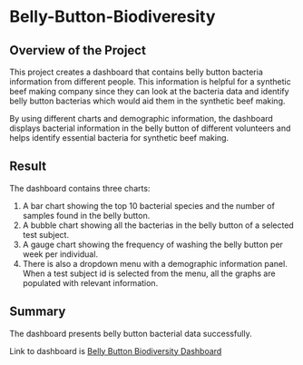 # Belly-Button-Biodiveresity

## Overview of the Project

This project creates a dashboard that contains belly button bacteria information from different people. This information is helpful for a synthetic beef making company since they can look at the bacteria data and identify belly button bacterias which would aid them in the synthetic beef making.


By using different charts and demographic information, the dashboard displays bacterial information in the belly button of different volunteers and helps identify essential bacteria for synthetic beef making.

## Result

The dashboard contains three charts:

1. A bar chart showing the top 10 bacterial species and the number of samples found in the belly button.
2. A bubble chart showing all the bacterias in the belly button of a selected test subject.
3. A gauge chart showing the frequency of washing the belly button per week per individual.
4. There is also a dropdown menu with a demographic information panel. When a test subject id is selected from the menu, all the graphs are populated with relevant information.

## Summary

The dashboard presents belly button bacterial data successfully.

Link to dashboard is [Belly Button Biodiversity Dashboard](https://jigar0793.github.io/Belly-Button-Biodiversity/)
